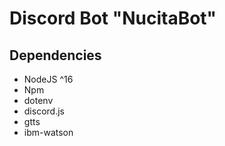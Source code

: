 # Discord Bot "NucitaBot"

## Dependencies

- NodeJS ^16
- Npm
- dotenv
- discord.js
- gtts
- ibm-watson
